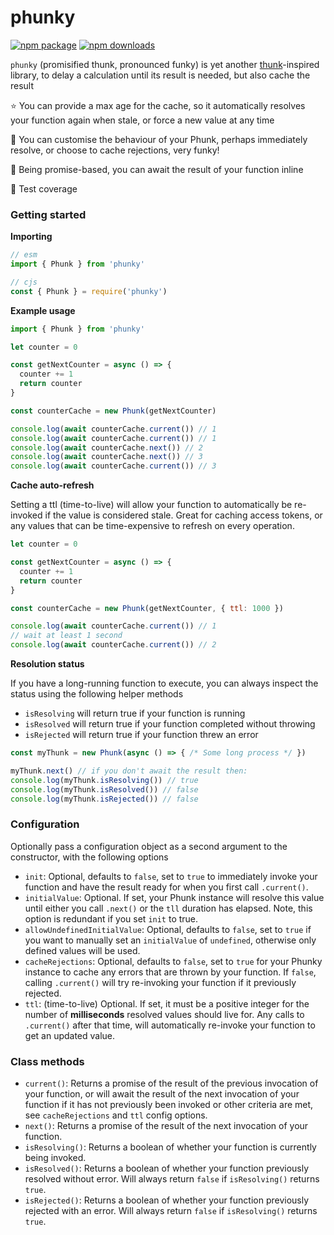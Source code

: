 # phunky

[![npm package](https://img.shields.io/npm/v/phunky.svg)](https://www.npmjs.com/package/phunky)
[![npm downloads](https://img.shields.io/npm/dm/phunky.svg)](https://www.npmjs.com/package/phunky)

`phunky` (promisified thunk, pronounced funky) is yet another [thunk](https://en.wikipedia.org/wiki/Thunk)-inspired library, to delay a calculation until its result is needed, but also cache the result

:star: You can provide a max age for the cache, so it automatically resolves your function again when stale, or force a new value at any time

:tada: You can customise the behaviour of your Phunk, perhaps immediately resolve, or choose to cache rejections, very funky!

:goat: Being promise-based, you can await the result of your function inline

:100: Test coverage

### Getting started

**Importing**

```js
// esm
import { Phunk } from 'phunky'

// cjs
const { Phunk } = require('phunky')
```

**Example usage**

```js
import { Phunk } from 'phunky'

let counter = 0

const getNextCounter = async () => {
  counter += 1
  return counter
}

const counterCache = new Phunk(getNextCounter)

console.log(await counterCache.current()) // 1
console.log(await counterCache.current()) // 1
console.log(await counterCache.next()) // 2
console.log(await counterCache.next()) // 3
console.log(await counterCache.current()) // 3
```

**Cache auto-refresh**

Setting a ttl (time-to-live) will allow your function to automatically be re-invoked if the value is considered stale. Great for caching access tokens, or any values that can be time-expensive to refresh on every operation.

```js
let counter = 0

const getNextCounter = async () => {
  counter += 1
  return counter
}

const counterCache = new Phunk(getNextCounter, { ttl: 1000 })

console.log(await counterCache.current()) // 1
// wait at least 1 second
console.log(await counterCache.current()) // 2
```

**Resolution status**

If you have a long-running function to execute, you can always inspect the status using the following helper methods

- `isResolving` will return true if your function is running
- `isResolved` will return true if your function completed without throwing
- `isRejected` will return true if your function threw an error

```js
const myThunk = new Phunk(async () => { /* Some long process */ })

myThunk.next() // if you don't await the result then:
console.log(myThunk.isResolving()) // true
console.log(myThunk.isResolved()) // false
console.log(myThunk.isRejected()) // false
```

### Configuration

Optionally pass a configuration object as a second argument to the constructor, with the following options

* `init`: Optional, defaults to `false`, set to `true` to immediately invoke your function and have the result ready for when you first call `.current()`.
* `initialValue`: Optional. If set, your Phunk instance will resolve this value until either you call `.next()` or the `tll` duration has elapsed. Note, this option is redundant if you set `init` to true.
* `allowUndefinedInitialValue`: Optional, defaults to `false`, set to `true` if you want to manually set an `initialValue` of `undefined`, otherwise only defined values will be used.
* `cacheRejections`: Optional, defaults to `false`, set to `true` for your Phunky instance to cache any errors that are thrown by your function. If `false`, calling `.current()` will try re-invoking your function if it previously rejected.
* `ttl`: (time-to-live) Optional. If set, it must be a positive integer for the number of **milliseconds** resolved values should live for. Any calls to `.current()` after that time, will automatically re-invoke your function to get an updated value.

### Class methods

* `current()`: Returns a promise of the result of the previous invocation of your function, or will await the result of the next invocation of your function if it has not previously been invoked or other criteria are met, see `cacheRejections` and `ttl` config options.
* `next()`: Returns a promise of the result of the next invocation of your function.
* `isResolving()`: Returns a boolean of whether your function is currently being invoked.
* `isResolved()`: Returns a boolean of whether your function previously resolved without error. Will always return `false` if `isResolving()` returns `true`.
* `isRejected()`: Returns a boolean of whether your function previously rejected with an error. Will always return `false` if `isResolving()` returns `true`.
